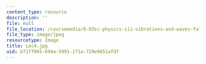 ```yaml
---
content_type: resource
description: ''
file: null
file_location: /coursemedia/8-03sc-physics-iii-vibrations-and-waves-fall-2016/b71ff065694a59911f1a729e9651afdf_Lec4.jpg
file_type: image/jpeg
resourcetype: Image
title: Lec4.jpg
uid: b71ff065-694a-5991-1f1a-729e9651afdf
---
```

